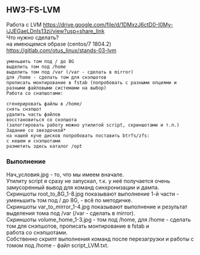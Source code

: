 ## HW3-FS-LVM

Работа с LVM https://drive.google.com/file/d/1DMxzJ6ctD0-I0My-iJJEGaeLDnIs13zj/view?usp=share_link  
Что нужно сделать?  
на имеющемся образе (centos/7 1804.2)
https://gitlab.com/otus_linux/stands-03-lvm

    уменьшить том под / до 8G
    выделить том под /home
    выделить том под /var (/var - сделать в mirror)
    для /home - сделать том для снэпшотов
    прописать монтирование в fstab (попробовать с разными опциями и разными файловыми системами на выбор)
    Работа со снапшотами:

    сгенерировать файлы в /home/
    снять снэпшот
    удалить часть файлов
    восстановиться со снэпшота
    (залоггировать работу можно утилитой script, скриншотами и т.п.)
    Задание со звездочкой*
    на нашей куче дисков попробовать поставить btrfs/zfs:
    с кешем и снэпшотами
    разметить здесь каталог /opt
	
### Выполнение  
Нач_условия.jpg - то, что мы имеем вначале.  
Утилиту script я сразу не запускал, т.к. у неё получается очень замусоренный вывод для команд синхронизации и дампа.  
Скриншоты root_to_8G_1-8.jpg показывают выполнение 1-й части - уменьшить том под / до 8G, - всё по методичке.  
Скриншоты var_to_mirror_1-4.jpg показывают выполнение и результат выделения тома под /var (/var - сделать в mirror).  
Скриншоты volume_home_1-3.jpg - том под /home, для /home - сделать том для снэпшотов, прописать монтирование в fstab и  
работа со снэпшотами.  
Собственно скрипт выполнения команд после перезагрузки и работы с томом под /home - файл script_LVM.txt.   
